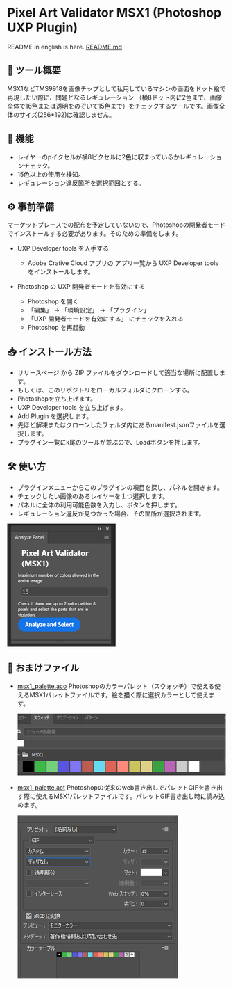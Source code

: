 
# Pixel Art Validator MSX1 (Photoshop UXP Plugin)

README in english is here. [README.md](README.md)

## 🔧 ツール概要

MSX1などTMS9918を画像チップとして私用しているマシンの画面をドット絵で再現したい際に、問題となるレギュレーション
（横8ドット内に2色まで、画像全体で16色または透明をのぞいて15色まで）をチェックするツールです。画像全体のサイズ(256*192)は確認しません。

## 📌 機能
- レイヤーのpイクセルが横8ピクセルに2色に収まっているかレギュレーションチェック。
- 15色以上の使用を検知。
- レギュレーション違反箇所を選択範囲とする。

## ⚙️ 事前準備

マーケットプレースでの配布を予定していないので、Photoshopの開発者モードでインストールする必要があります。そのための準備をします。

* UXP Developer tools を入手する
  * Adobe Crative Cloud アプリの アプリ一覧から UXP Developer tools をインストールします。

* Photoshop の UXP 開発者モードを有効にする
  * Photoshop を開く
  * 「編集」 → 「環境設定」 → 「プラグイン」
  * 「UXP 開発者モードを有効にする」 にチェックを入れる
  * Photoshop を再起動

## 📥 インストール方法

* リリースページ から ZIP ファイルをダウンロードして適当な場所に配置します。
* もしくは、このリポジトリをローカルフォルダにクローンする。
* Photoshopを立ち上げます。
* UXP Developer tools を立ち上げます。
* Add Plugin を選択します。
* 先ほど解凍またはクローンしたフォルダ内にあるmanifest.jsonファイルを選択します。
* プラグイン一覧にk尾のツールが並ぶので、Loadボタンを押します。


## 🛠️ 使い方
* プラグインメニューからこのプラグインの項目を探し、パネルを開きます。
* チェックしたい画像のあるレイヤーを１つ選択します。
* パネルに全体の利用可能色数を入力し、ボタンを押します。
* レギュレーション違反が見つかった場合、その箇所が選択されます。

![plugin panel](doc_images/panel.png)

## 🎁 おまけファイル

* [msx1_palette.aco](msx1_palette.aco)
  Photoshopのカラーパレット（スウォッチ）で使える使えるMSX1パレットファイルです。絵を描く際に選択カラーとして使えます。

  ![palette](doc_images/palette.png)

* [msx1_palette.act](msx1_palette.act)
  Photoshopの従来のweb書き出しでパレットGIFを書き出す際に使えるMSX1パレットファイルです。パレットGIF書き出し時に読み込めます。

  ![gif export](doc_images/export_gif.png)

